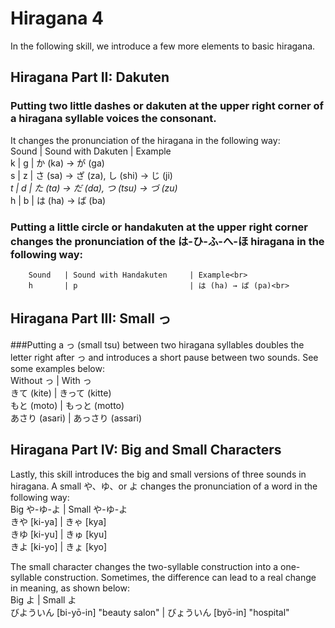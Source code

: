 # Hiragana 4 <br>
In the following skill, we introduce a few more elements to basic hiragana.<br>

## Hiragana Part II: Dakuten<br>
### Putting two little dashes or dakuten at the upper right corner of a hiragana syllable voices the consonant. <br>
It changes the pronunciation of the hiragana in the following way:<br>
        Sound 	| Sound with Dakuten 	| Example<br>
        k 	    | g 	                | か (ka) → が (ga)<br>
        s 	    | z 	                | さ (sa) → ざ (za), し (shi) → じ (ji)*<br>
        t       |	d  	                | た (ta) → だ (da), つ (tsu) → づ (zu)*<br>
        h 	    | b                   |	は (ha) → ば (ba)<br>

### Putting a little circle or handakuten at the upper right corner changes the pronunciation of the は-ひ-ふ-へ-ほ hiragana in the following way:<br>
        Sound 	| Sound with Handakuten 	| Example<br>
        h 	    | p 	                    | は (ha) → ぱ (pa)<br>

## Hiragana Part III: Small っ<br>
###Putting a っ (small tsu) between two hiragana syllables doubles the letter right after っ and introduces a short pause between two sounds. See some examples below:<br>
        Without っ   	 |  With っ<br>
        きて (kite)   	| きって (kitte)<br>
        もと (moto)   	| もっと (motto)<br>
        あさり (asari)  |	あっさり (assari)<br>

## Hiragana Part IV: Big and Small Characters<br>
Lastly, this skill introduces the big and small versions of three sounds in hiragana. A small や、ゆ、or よ changes the pronunciation of a word in the following way:<br>
        Big や-ゆ-よ 	| Small や-ゆ-よ<br>
        きや [ki-ya] 	| きゃ [kya]<br>
        きゆ [ki-yu] 	| きゅ [kyu]<br>
        きよ [ki-yo] 	| きょ [kyo]<br>

The small character changes the two-syllable construction into a one-syllable construction. Sometimes, the difference can lead to a real change in meaning, as shown below:<br>
        Big よ 	                               | Small よ<br>
        びよういん [bi-yō-in] "beauty salon"   	| びょういん [byō-in] "hospital"<br>
        
<br>
